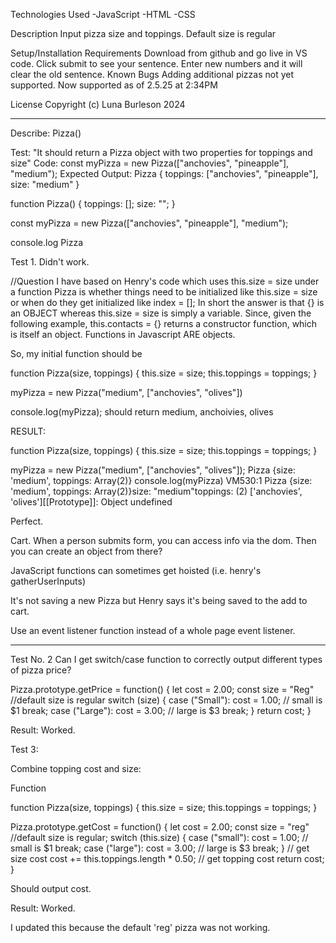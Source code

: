 Technologies Used
-JavaScript
-HTML
-CSS

Description
Input pizza size and toppings. Default size is regular

Setup/Installation Requirements
Download from github and go live in VS code. Click submit to see your sentence. Enter new numbers and it will clear the old sentence.
Known Bugs
Adding additional pizzas not yet supported. 
Now supported as of 2.5.25 at 2:34PM

License
Copyright (c) Luna Burleson 2024

******************************************************************

Describe: Pizza()

Test: "It should return a Pizza object with two properties for toppings and size"
Code: const myPizza = new Pizza(["anchovies", "pineapple"], "medium");
Expected Output: Pizza { toppings: ["anchovies", "pineapple"], size: "medium" }

function Pizza() {
    toppings: [];
    size: "";
}

const myPizza = new Pizza(["anchovies", "pineapple"], "medium");

console.log Pizza

Test 1. Didn't work.

//Question I have based on Henry's code which uses this.size = size under a function Pizza is whether things need to be initialized like this.size = size or when do they get initialized like index = []; In short the answer is that {} is an OBJECT whereas this.size = size is simply a variable. Since, given the following example, this.contacts = {} returns a constructor function, which is itself an object. Functions in Javascript ARE objects.

So, my initial function should be

function Pizza(size, toppings) {
    this.size = size;
    this.toppings = toppings;
}

myPizza = new Pizza("medium", ["anchovies", "olives"])

console.log(myPizza); should return medium, anchoivies, olives

RESULT: 

function Pizza(size, toppings) {
    this.size = size;
    this.toppings = toppings;
}

myPizza = new Pizza("medium", ["anchovies", "olives"]);
Pizza {size: 'medium', toppings: Array(2)}
console.log(myPizza)
VM530:1 Pizza {size: 'medium', toppings: Array(2)}size: "medium"toppings: (2) ['anchovies', 'olives'][[Prototype]]: Object
undefined

Perfect.

Cart. When a person submits form, you can access info via the dom. Then you can create an object from there?

JavaScript functions can sometimes get hoisted (i.e. henry's gatherUserInputs)

It's not saving a new Pizza but Henry says it's being saved to the add to cart.

Use an event listener function instead of a whole page event listener.

************************************************************************************************************************************

Test No. 2
Can I get switch/case function to correctly output different types of pizza price?

Pizza.prototype.getPrice = function() {
    let cost = 2.00;
    const size = "Reg" //default size is regular
    switch (size) {
        case ("Small"):
            cost = 1.00; // small is $1
            break;
        case ("Large"):
            cost = 3.00; // large is $3
            break;
    }
    return cost;
}

Result: Worked.


Test 3:

Combine topping cost and size:

Function

function Pizza(size, toppings) {
    this.size = size;
    this.toppings = toppings;
}

Pizza.prototype.getCost = function() {
    let cost = 2.00;
    const size = "reg" //default size is regular;
    switch (this.size) {
        case ("small"):
            cost = 1.00; // small is $1
            break;
        case ("large"):
            cost = 3.00; // large is $3
            break;
    } // get size cost
    cost += this.toppings.length * 0.50; // get topping cost
    return cost;
}

Should output cost.

Result: Worked.

I updated this because the default 'reg' pizza was not working. 